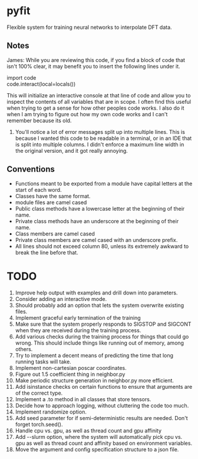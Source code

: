 # pyfit
Flexible system for training neural networks to interpolate DFT data. 

## Notes

James: While you are reviewing this code, if you find a block of code that isn't 100% clear, it may benefit you to insert the following lines under it.

  import code  
  code.interact(local=locals())

This will initialize an interactive console at that line of code and allow you to inspect the contents of all variables that are in scope. I often find this useful when trying to get a sense for how other peoples code works. I also do it when I am trying to figure out how my own code works and I can't remember because its old.

1) You'll notice a lot of error messages split up into multiple lines. This is because I wanted this code to be readable in a terminal, or in an IDE that is split into multiple columns. I didn't enforce a maximum line width in the original version, and it got really annoying.

## Conventions

* Functions meant to be exported from a module have capital letters at the start of each word.
* Classes have the same format.
* module files are camel cased
* Public class methods have a lowercase letter at the beginning of their name.
* Private class methods have an underscore at the beginning of their name.
* Class members are camel cased
* Private class members are camel cased with an underscore prefix.
* All lines should not exceed column 80, unless its extremely awkward to break the line before that.

# TODO

1) Improve help output with examples and drill down into parameters.
2) Consider adding an interactive mode.
3) Should probably add an option that lets the system overwrite existing files.
4) Implement graceful early termination of the training
5) Make sure that the system properly responds to SIGSTOP and SIGCONT when they
   are received during the training process.
6) Add various checks during the training process for things that could go wrong.
   This should include things like running out of memory, among others.
7) Try to implement a decent means of predicting the time that long running tasks will take.
8) Implement non-cartesian poscar coordinates.
9) Figure out 1.5 coefficient thing in neighbor.py
10) Make periodic structure generation in neighbor.py more efficient.
11) Add isinstance checks on certain functions to ensure that arguments are of the correct type.
12) Implement a .to method in all classes that store tensors.
13) Decide how to approach logging, without cluttering the code too much.
14) Implement randomize option.
15) Add seed parameter for if semi-deterministic results are needed. Don't forget torch.seed().
16) Handle cpu vs. gpu, as well as thread count and gpu affinity
17) Add --slurm option, where the system will automatically pick cpu vs. gpu as well as thread count and affinity based on environment variables.
18) Move the argument and config specification structure to a json file.